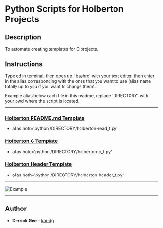 # Python Scripts for Holberton Projects

## Description

To automate creating templates for C projects.

## Instructions

Type cd in terminal, then open up '.bashrc' with your text editor. then enter in the alias corresponding with the ones that you want to use (alias name totally up to you if you want to change them).

Example alias below each file in this readme, replace 'DIRECTORY' with your pwd where the script is located.

---

### [Holberton README.md Template](./holberton-read_t.py)
* alias hotr='python /DIRECTORY/holberton-read_t.py'

### [Holberton C Template](./holberton-c_t.py)
* alias hotc='python /DIRECTORY/holberton-c_t.py'

### [Holberton Header Template](./holberton-header_t.py)
* alias hoth='python /DIRECTORY/holberton-header_t.py'

---

![Example](https://i.imgur.com/xOcHxro.png)

---

## Author
* **Derrick Gee** - [kai-dg](https://github.com/kai-dg)
